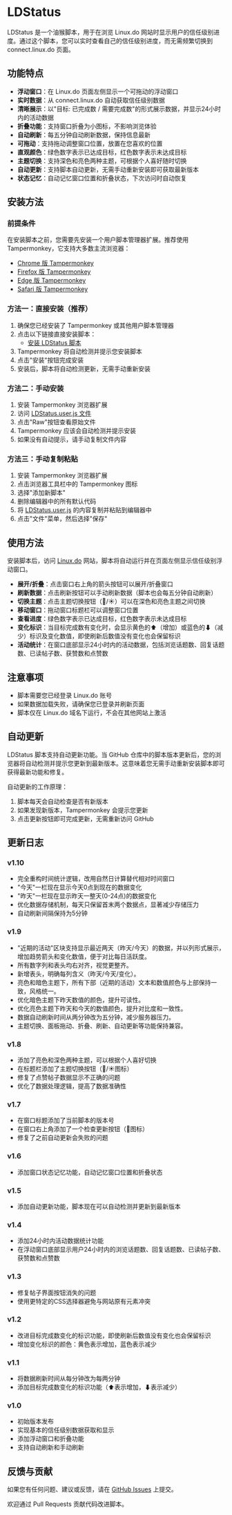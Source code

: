 # LDStatus

LDStatus 是一个油猴脚本，用于在浏览 Linux.do 网站时显示用户的信任级别进度。通过这个脚本，您可以实时查看自己的信任级别进度，而无需频繁切换到 connect.linux.do 页面。

## 功能特点

- **浮动窗口**：在 Linux.do 页面左侧显示一个可拖动的浮动窗口
- **实时数据**：从 connect.linux.do 自动获取信任级别数据
- **清晰展示**：以"目标: 已完成数 / 需要完成数"的形式展示数据，并显示24小时内的活动数据
- **折叠功能**：支持窗口折叠为小图标，不影响浏览体验
- **自动刷新**：每五分钟自动刷新数据，保持信息最新
- **可拖动**：支持拖动调整窗口位置，放置在您喜欢的位置
- **直观颜色**：绿色数字表示已达成目标，红色数字表示未达成目标
- **主题切换**：支持深色和亮色两种主题，可根据个人喜好随时切换
- **自动更新**：支持脚本自动更新，无需手动重新安装即可获取最新版本
- **状态记忆**：自动记忆窗口位置和折叠状态，下次访问时自动恢复

## 安装方法

### 前提条件

在安装脚本之前，您需要先安装一个用户脚本管理器扩展。推荐使用 Tampermonkey，它支持大多数主流浏览器：

- [Chrome 版 Tampermonkey](https://chrome.google.com/webstore/detail/tampermonkey/dhdgffkkebhmkfjojejmpbldmpobfkfo)
- [Firefox 版 Tampermonkey](https://addons.mozilla.org/en-US/firefox/addon/tampermonkey/)
- [Edge 版 Tampermonkey](https://microsoftedge.microsoft.com/addons/detail/tampermonkey/iikmkjmpaadaobahmlepeloendndfphd)
- [Safari 版 Tampermonkey](https://apps.apple.com/app/apple-store/id1482490089)

### 方法一：直接安装（推荐）

1. 确保您已经安装了 Tampermonkey 或其他用户脚本管理器
2. 点击以下链接直接安装脚本：
   - [安装 LDStatus 脚本](https://github.com/1e0n/LinuxDoStatus/raw/master/LDStatus.user.js)
3. Tampermonkey 将自动检测并提示您安装脚本
4. 点击"安装"按钮完成安装
5. 安装后，脚本将自动检测更新，无需手动重新安装

### 方法二：手动安装

1. 安装 Tampermonkey 浏览器扩展
2. 访问 [LDStatus.user.js 文件](https://github.com/1e0n/LinuxDoStatus/blob/master/LDStatus.user.js)
3. 点击"Raw"按钮查看原始文件
4. Tampermonkey 应该会自动检测并提示安装
5. 如果没有自动提示，请手动复制文件内容

### 方法三：手动复制粘贴

1. 安装 Tampermonkey 浏览器扩展
2. 点击浏览器工具栏中的 Tampermonkey 图标
3. 选择"添加新脚本"
4. 删除编辑器中的所有默认代码
5. 将 [LDStatus.user.js](https://github.com/1e0n/LinuxDoStatus/blob/master/LDStatus.user.js) 的内容复制并粘贴到编辑器中
6. 点击"文件"菜单，然后选择"保存"

## 使用方法

安装脚本后，访问 [Linux.do](https://linux.do) 网站，脚本将自动运行并在页面左侧显示信任级别浮动窗口。

- **展开/折叠**：点击窗口右上角的箭头按钮可以展开/折叠窗口
- **刷新数据**：点击刷新按钮可以手动刷新数据（脚本也会每五分钟自动刷新）
- **切换主题**：点击主题切换按钮（🌙/☀️）可以在深色和亮色主题之间切换
- **移动窗口**：拖动窗口标题栏可以调整窗口位置
- **查看进度**：绿色数字表示已达成目标，红色数字表示未达成目标
- **变化标识**：当目标完成数有变化时，会显示黄色的⬆（增加）或蓝色的⬇（减少）标识及变化数值，即使刷新后数值没有变化也会保留标识
- **活动统计**：在窗口底部显示24小时内的活动数据，包括浏览话题数、回复话题数、已读帖子数、获赞数和点赞数

## 注意事项

- 脚本需要您已经登录 Linux.do 账号
- 如果数据加载失败，请确保您已登录并刷新页面
- 脚本仅在 Linux.do 域名下运行，不会在其他网站上激活

## 自动更新

LDStatus 脚本支持自动更新功能。当 GitHub 仓库中的脚本版本更新后，您的浏览器将自动检测并提示您更新到最新版本。这意味着您无需手动重新安装脚本即可获得最新功能和修复。

自动更新的工作原理：
1. 脚本每天会自动检查是否有新版本
2. 如果发现新版本，Tampermonkey 会提示您更新
3. 点击更新按钮即可完成更新，无需重新访问 GitHub

## 更新日志

### v1.10
- 完全重构时间统计逻辑，改用自然日计算替代相对时间窗口
- "今天"一栏现在显示今天0点到现在的数据变化
- "昨天"一栏现在显示昨天一整天(0-24点)的数据变化
- 优化数据存储机制，每天只保留首末两个数据点，显著减少存储压力
- 自动刷新间隔保持为5分钟

### v1.9
- "近期的活动"区块支持显示最近两天（昨天/今天）的数据，并以列形式展示，增加趋势箭头和变化数值，便于对比每日活跃度。
- 所有数字列和表头均右对齐，视觉更整齐。
- 新增表头，明确每列含义（昨天/今天/变化）。
- 亮色和暗色主题下，所有下部（近期的活动）文本和数值颜色与上部保持一致，风格统一。
- 优化暗色主题下昨天数值的颜色，提升可读性。
- 优化亮色主题下昨天和今天的数值颜色，提升对比度和一致性。
- 数据自动刷新时间从两分钟改为五分钟，减少服务器压力。
- 主题切换、面板拖动、折叠、刷新、自动更新等功能保持兼容。

### v1.8
- 添加了亮色和深色两种主题，可以根据个人喜好切换
- 在标题栏添加了主题切换按钮（🌙/☀️图标）
- 修复了点赞帖子数据显示不正确的问题
- 优化了数据处理逻辑，提高了数据准确性

### v1.7
- 在窗口标题添加了当前脚本的版本号
- 在窗口右上角添加了一个检查更新按钮（🔎图标）
- 修复了之前自动更新会失败的问题

### v1.6
- 添加窗口状态记忆功能，自动记忆窗口位置和折叠状态

### v1.5
- 添加自动更新功能，脚本现在可以自动检测并更新到最新版本

### v1.4
- 添加24小时内活动数据统计功能
- 在浮动窗口底部显示用户24小时内的浏览话题数、回复话题数、已读帖子数、获赞数和点赞数

### v1.3
- 修复帖子界面按钮消失的问题
- 使用更特定的CSS选择器避免与网站原有元素冲突

### v1.2
- 改进目标完成数变化的标识功能，即使刷新后数值没有变化也会保留标识
- 增加变化标识的颜色：黄色表示增加，蓝色表示减少

### v1.1
- 将数据刷新时间从每分钟改为每两分钟
- 添加目标完成数变化的标识功能（⬆表示增加，⬇表示减少）

### v1.0
- 初始版本发布
- 实现基本的信任级别数据获取和显示
- 添加浮动窗口和折叠功能
- 支持自动刷新和手动刷新

## 反馈与贡献

如果您有任何问题、建议或反馈，请在 [GitHub Issues](https://github.com/1e0n/LinuxDoStatus/issues) 上提交。

欢迎通过 Pull Requests 贡献代码改进脚本。
